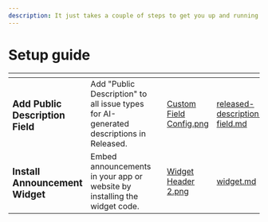 ```yaml
---
description: It just takes a couple of steps to get you up and running
---
```


# Setup guide



<table data-card-size="large" data-view="cards"><thead><tr><th></th><th></th><th></th><th data-hidden data-card-cover data-type="files"></th><th data-hidden data-card-target data-type="content-ref"></th></tr></thead><tbody><tr><td><h3>Add Public Description Field</h3></td><td>Add "Public Description" to all issue types for AI-generated descriptions in Released.</td><td></td><td><a href="../../.gitbook/assets/Custom Field Config.png">Custom Field Config.png</a></td><td><a href="released-description-field.md">released-description-field.md</a></td></tr><tr><td><h3>Install Announcement Widget</h3></td><td>Embed announcements in your app or website by installing the widget code. </td><td></td><td><a href="../../.gitbook/assets/Widget Header 2.png">Widget Header 2.png</a></td><td><a href="widget.md">widget.md</a></td></tr></tbody></table>
